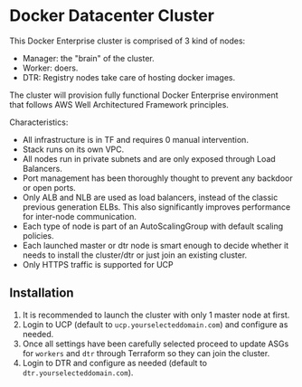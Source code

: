 # Docker Datacenter Cluster

This Docker Enterprise cluster is comprised of 3 kind of nodes:

- Manager: the "brain" of the cluster.
- Worker: doers.
- DTR: Registry nodes take care of hosting docker images.

The cluster will provision fully functional Docker Enterprise environment that follows AWS Well Architectured Framework principles.

Characteristics:
- All infrastructure is in TF and requires 0 manual intervention.
- Stack runs on its own VPC.
- All nodes run in private subnets and are only exposed through Load Balancers.
- Port management has been thoroughly thought to prevent any backdoor or open ports.
- Only ALB and NLB are used as load balancers, instead of the classic previous generation ELBs. This also significantly improves performance for inter-node communication.
- Each type of node is part of an AutoScalingGroup with default scaling policies.
- Each launched master or dtr node is smart enough to decide whether it needs to install the cluster/dtr or just join an existing cluster.
- Only HTTPS traffic is supported for UCP

## Installation

1. It is recommended to launch the cluster with only 1 master node at first.
1. Login to UCP (default to `ucp.yourselecteddomain.com`) and configure as needed.
1. Once all settings have been carefully selected proceed to update ASGs for `workers` and `dtr` through Terraform so they can join the cluster.
1. Login to DTR and configure as needed (default to `dtr.yourselecteddomain.com`).
